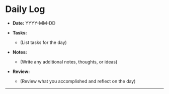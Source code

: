 # Daily Log

- **Date:** YYYY-MM-DD
- **Tasks:**
    - (List tasks for the day)

- **Notes:**
    - (Write any additional notes, thoughts, or ideas)

- **Review:**
    - (Review what you accomplished and reflect on the day)

---
